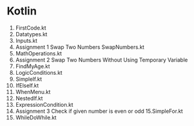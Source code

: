 # Kotlin

1. FirstCode.kt
2. Datatypes.kt
3. Inputs.kt
4. Assignment 1 Swap Two Numbers SwapNumbers.kt
5. MathOperations.kt
6. Assignment 2 Swap Two Numbers Without Using Temporary Variable
7. FindMyAge.kt
8. LogicConditions.kt
9. SimpleIf.kt
10. IfElseIf.kt
11. WhenMenu.kt
12. NestedIf.kt
13. ExpressionCondition.kt
14. Assignment 3 Check if given number is even or odd
15.SimpleFor.kt
16. WhileDoWhile.kt